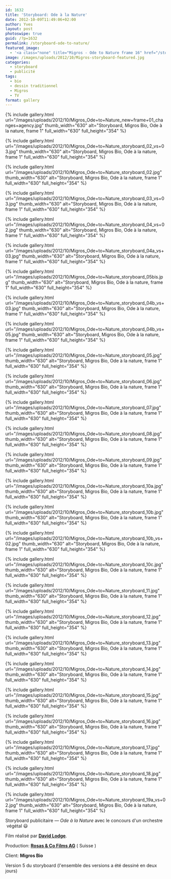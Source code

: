 ```yaml
---
id: 1632
title: 'Storyboard: Ode à la Nature'
date: 2012-10-09T11:49:06+02:00
author: Yves
layout: post
photoswipe: true
guid: /?p=1632
permalink: /storyboard-ode-to-nature/
featured_image:
  - '<a class="none" title="Migros - Ode to Nature frame 16" href="/storyboard-ode-to-nature/" rel="alternate"><img class="G4" title="Migros - Ode to Nature frame 16" alt="TVC storyboard - Ode To Nature - frame 16" src="/images/uploads/2012/10/Migros_Ode+to+Nature_storyboard_16.jpg" /></a>'
image: /images/uploads/2012/10/Migros-storyboard-featured.jpg
categories:
  - storyboard
  - publicité
tags:
  - bio
  - dessin traditionnel
  - Migros
  - TV
format: gallery
---
```


<div class="photoswipe-gallery">
{% include gallery.html
 url="/images/uploads/2012/10/Migros_Ode+to+Nature_new+frame+01_changes+agency.jpg"
 thumb_width="630" alt="Storyboard, Migros Bio, Ode à la nature, frame 1"
 full_width="630" full_height="354"
%}

{% include gallery.html
 url="/images/uploads/2012/10/Migros_Ode+to+Nature_storyboard_02_vs+03.jpg"
 thumb_width="630" alt="Storyboard, Migros Bio, Ode à la nature, frame 1"
 full_width="630" full_height="354"
%}

{% include gallery.html
 url="/images/uploads/2012/10/Migros_Ode+to+Nature_storyboard_02.jpg"
 thumb_width="630" alt="Storyboard, Migros Bio, Ode à la nature, frame 1"
 full_width="630" full_height="354"
%}

{% include gallery.html
 url="/images/uploads/2012/10/Migros_Ode+to+Nature_storyboard_03_vs+03.jpg"
 thumb_width="630" alt="Storyboard, Migros Bio, Ode à la nature, frame 1"
 full_width="630" full_height="354"
%}

{% include gallery.html
 url="/images/uploads/2012/10/Migros_Ode+to+Nature_storyboard_04_vs+02.jpg"
 thumb_width="630" alt="Storyboard, Migros Bio, Ode à la nature, frame 1"
 full_width="630" full_height="354"
%}

{% include gallery.html
 url="/images/uploads/2012/10/Migros_Ode+to+Nature_storyboard_04a_vs+03.jpg"
 thumb_width="630" alt="Storyboard, Migros Bio, Ode à la nature, frame 1"
 full_width="630" full_height="354"
%}

{% include gallery.html
 url="/images/uploads/2012/10/Migros_Ode+to+Nature_storyboard_05bis.jpg"
 thumb_width="630" alt="Storyboard, Migros Bio, Ode à la nature, frame 1"
 full_width="630" full_height="354"
%}

{% include gallery.html
 url="/images/uploads/2012/10/Migros_Ode+to+Nature_storyboard_04b_vs+03.jpg"
 thumb_width="630" alt="Storyboard, Migros Bio, Ode à la nature, frame 1"
 full_width="630" full_height="354"
%}

{% include gallery.html
 url="/images/uploads/2012/10/Migros_Ode+to+Nature_storyboard_04b_vs+05.jpg"
 thumb_width="630" alt="Storyboard, Migros Bio, Ode à la nature, frame 1"
 full_width="630" full_height="354"
%}

{% include gallery.html
 url="/images/uploads/2012/10/Migros_Ode+to+Nature_storyboard_05.jpg"
 thumb_width="630" alt="Storyboard, Migros Bio, Ode à la nature, frame 1"
 full_width="630" full_height="354"
%}

{% include gallery.html
 url="/images/uploads/2012/10/Migros_Ode+to+Nature_storyboard_06.jpg"
 thumb_width="630" alt="Storyboard, Migros Bio, Ode à la nature, frame 1"
 full_width="630" full_height="354"
%}

{% include gallery.html
 url="/images/uploads/2012/10/Migros_Ode+to+Nature_storyboard_07.jpg"
 thumb_width="630" alt="Storyboard, Migros Bio, Ode à la nature, frame 1"
 full_width="630" full_height="354"
%}

{% include gallery.html
 url="/images/uploads/2012/10/Migros_Ode+to+Nature_storyboard_08.jpg"
 thumb_width="630" alt="Storyboard, Migros Bio, Ode à la nature, frame 1"
 full_width="630" full_height="354"
%}

{% include gallery.html
 url="/images/uploads/2012/10/Migros_Ode+to+Nature_storyboard_09.jpg"
 thumb_width="630" alt="Storyboard, Migros Bio, Ode à la nature, frame 1"
 full_width="630" full_height="354"
%}

{% include gallery.html
 url="/images/uploads/2012/10/Migros_Ode+to+Nature_storyboard_10a.jpg"
 thumb_width="630" alt="Storyboard, Migros Bio, Ode à la nature, frame 1"
 full_width="630" full_height="354"
%}

{% include gallery.html
 url="/images/uploads/2012/10/Migros_Ode+to+Nature_storyboard_10b.jpg"
 thumb_width="630" alt="Storyboard, Migros Bio, Ode à la nature, frame 1"
 full_width="630" full_height="354"
%}

{% include gallery.html
 url="/images/uploads/2012/10/Migros_Ode+to+Nature_storyboard_10b_vs+02.jpg"
 thumb_width="630" alt="Storyboard, Migros Bio, Ode à la nature, frame 1"
 full_width="630" full_height="354"
%}

{% include gallery.html
 url="/images/uploads/2012/10/Migros_Ode+to+Nature_storyboard_10c.jpg"
 thumb_width="630" alt="Storyboard, Migros Bio, Ode à la nature, frame 1"
 full_width="630" full_height="354"
%}

{% include gallery.html
 url="/images/uploads/2012/10/Migros_Ode+to+Nature_storyboard_11.jpg"
 thumb_width="630" alt="Storyboard, Migros Bio, Ode à la nature, frame 1"
 full_width="630" full_height="354"
%}

{% include gallery.html
 url="/images/uploads/2012/10/Migros_Ode+to+Nature_storyboard_12.jpg"
 thumb_width="630" alt="Storyboard, Migros Bio, Ode à la nature, frame 1"
 full_width="630" full_height="354"
%}

{% include gallery.html
 url="/images/uploads/2012/10/Migros_Ode+to+Nature_storyboard_13.jpg"
 thumb_width="630" alt="Storyboard, Migros Bio, Ode à la nature, frame 1"
 full_width="630" full_height="354"
%}

{% include gallery.html
 url="/images/uploads/2012/10/Migros_Ode+to+Nature_storyboard_14.jpg"
 thumb_width="630" alt="Storyboard, Migros Bio, Ode à la nature, frame 1"
 full_width="630" full_height="354"
%}

{% include gallery.html
 url="/images/uploads/2012/10/Migros_Ode+to+Nature_storyboard_15.jpg"
 thumb_width="630" alt="Storyboard, Migros Bio, Ode à la nature, frame 1"
 full_width="630" full_height="354"
%}

{% include gallery.html
 url="/images/uploads/2012/10/Migros_Ode+to+Nature_storyboard_16.jpg"
 thumb_width="630" alt="Storyboard, Migros Bio, Ode à la nature, frame 1"
 full_width="630" full_height="354"
%}

{% include gallery.html
 url="/images/uploads/2012/10/Migros_Ode+to+Nature_storyboard_17.jpg"
 thumb_width="630" alt="Storyboard, Migros Bio, Ode à la nature, frame 1"
 full_width="630" full_height="354"
%}

{% include gallery.html
 url="/images/uploads/2012/10/Migros_Ode+to+Nature_storyboard_18.jpg"
 thumb_width="630" alt="Storyboard, Migros Bio, Ode à la nature, frame 1"
 full_width="630" full_height="354"
%}

{% include gallery.html
 url="/images/uploads/2012/10/Migros_Ode+to+Nature_storyboard_19a_vs+02.jpg"
 thumb_width="630" alt="Storyboard, Migros Bio, Ode à la nature, frame 1"
 full_width="630" full_height="354"
%}
</div>



Storyboard publicitaire — *Ode à la Nature* avec le concours d'un orchestre  végétal 😃

Film réalisé par [**David Lodge**](http://www.rsafilms.com/uk/directors/commercial-directors/david-lodge/commercials/).

Production: [**Rosas & Co Films AG**](http://rosasnco.ch/) ( Suisse )

Client: **Migros Bio**

Version 5 du storyboard (l'ensemble des versions a été dessiné en deux jours)
